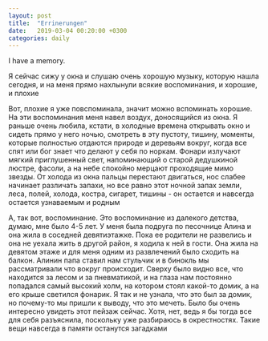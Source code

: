 ```yaml
---
layout: post
title:  "Errinerungen"
date:   2019-03-04 00:20:00 +0300
categories: daily
---
```

I have a memory.   

Я сейчас сижу у окна и слушаю очень хорошую музыку, которую нашла сегодня, и на меня прямо нахлынули всякие воспоминания, и хорошие, и плохие

Вот, плохие я уже повспоминала, значит можно вспоминать хорошие. На эти воспоминания меня навел воздух, доносящийся из окна. Я раньше очень любила, кстати, в холодные времена открывать окно и сидеть прямо у него ночью, смотреть в эту пустоту, тишину, моменты, которые полностью отдаются природе и деревьям вокруг, когда все спят или бог знает что делают у себя по норкам. Фонари излучают мягкий приглушенный свет, напоминающий о старой дедушкиной люстре, фасоли, а на небе спокойно мерцают проходящие мимо звезды. От холода из окна пальцы перестают двигаться, нос слабее начинает различать запахи, но все равно этот ночной запах земли, леса, полей, холода, костра, сигарет, тишины - он остается и навсегда остается узнаваемым и родным

А, так вот, воспоминание. Это воспоминание из далекого детства, думаю, мне было 4-5 лет. У меня была подруга по песочнице Алина и она жила в соседней девятиэтажке. Пока ее родители не развелись и она не уехала жить в другой район, я ходила к ней в гости. Она жила на девятом этаже и для меня одним из развлечений было сходить на балкон. Алинин папа ставил нам стульчик и в бинокль мы рассматривали что вокруг происходит. Сверху было видно все, что находится за лесом и за пневматикой, и на глаза нам постоянно попадался самый высокий холм, на котором стоял какой-то домик, а на его крыше светился фонарик. Я так и не узнала, что это был за домик, но почему-то мы пришли к выводу, что это мечеть. Было бы очень интересно увидеть этот пейзаж сейчас. Хотя, нет, ведь я бы тогда все для себя разъяснила, поскольку уже разбираюсь в окрестностях. Такие вещи навсегда в памяти останутся загадками


